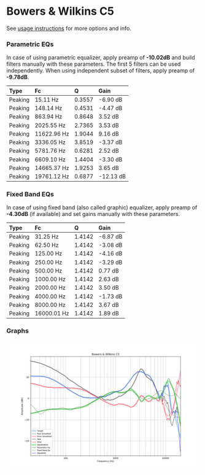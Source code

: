 # Bowers & Wilkins C5
See [usage instructions](https://github.com/jaakkopasanen/AutoEq#usage) for more options and info.

### Parametric EQs
In case of using parametric equalizer, apply preamp of **-10.02dB** and build filters manually
with these parameters. The first 5 filters can be used independently.
When using independent subset of filters, apply preamp of **-9.78dB**.

| Type    | Fc          |      Q | Gain      |
|:--------|:------------|:-------|:----------|
| Peaking | 15.11 Hz    | 0.3557 | -6.90 dB  |
| Peaking | 148.14 Hz   | 0.4531 | -4.47 dB  |
| Peaking | 863.94 Hz   | 0.8648 | 3.52 dB   |
| Peaking | 2025.55 Hz  | 2.7365 | 3.53 dB   |
| Peaking | 11622.96 Hz | 1.9044 | 9.16 dB   |
| Peaking | 3336.05 Hz  | 3.8519 | -3.37 dB  |
| Peaking | 5781.76 Hz  | 0.6281 | 2.52 dB   |
| Peaking | 6609.10 Hz  | 1.4404 | -3.30 dB  |
| Peaking | 14665.37 Hz | 1.9253 | 3.65 dB   |
| Peaking | 19761.12 Hz | 0.6877 | -12.13 dB |

### Fixed Band EQs
In case of using fixed band (also called graphic) equalizer, apply preamp of **-4.30dB**
(if available) and set gains manually with these parameters.

| Type    | Fc          |      Q | Gain     |
|:--------|:------------|:-------|:---------|
| Peaking | 31.25 Hz    | 1.4142 | -6.87 dB |
| Peaking | 62.50 Hz    | 1.4142 | -3.08 dB |
| Peaking | 125.00 Hz   | 1.4142 | -4.16 dB |
| Peaking | 250.00 Hz   | 1.4142 | -3.29 dB |
| Peaking | 500.00 Hz   | 1.4142 | 0.77 dB  |
| Peaking | 1000.00 Hz  | 1.4142 | 2.63 dB  |
| Peaking | 2000.00 Hz  | 1.4142 | 3.50 dB  |
| Peaking | 4000.00 Hz  | 1.4142 | -1.73 dB |
| Peaking | 8000.00 Hz  | 1.4142 | 3.67 dB  |
| Peaking | 16000.01 Hz | 1.4142 | 1.89 dB  |

### Graphs
![](./Bowers%20&%20Wilkins%20C5.png)